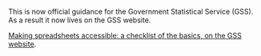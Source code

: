 This is now official guidance for the Government Statistical Service (GSS). As a result it now lives on the GSS website. 

[Making spreadsheets accessible: a checklist of the basics, on the GSS website](https://gss.civilservice.gov.uk/policy-store/making-spreadsheets-accessible-a-brief-checklist-of-the-basics/).
